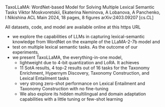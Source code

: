 TaxoLLaMA: WordNet-based Model for Solving Multiple Lexical Semantic Tasks
Viktor Moskvoretskii, Ekaterina Neminova, A Lobanova, A Panchenko, I Nikishina
ACL Main 2024, 18 pages, 8 figures arXiv:2403.09207 [cs.CL]

All datasets, code, and model are available online at this https URL

* we explore the capabilities of LLMs in capturing lexical-semantic knowledge
  from WordNet on the example of the LLaMA-2-7b model and
* test on multiple lexical semantic tasks. As the outcome of our experiments,
* we present TaxoLLaMA, the everything-in-one model,
  * lightweight due to 4-bit quantization and LoRA. It achieves
  * 11 SotA results, 4 top-2 results out of 16 tasks for the Taxonomy
    Enrichment, Hypernym Discovery, Taxonomy Construction, and Lexical
    Entailment tasks
  * very strong zero-shot performance on Lexical Entailment and Taxonomy
    Construction with no fine-tuning
  * We also explore its hidden multilingual and domain adaptation capabilities
    with a little tuning or few-shot learning
